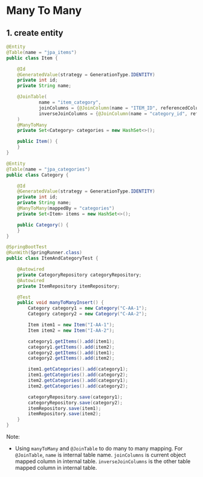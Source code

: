 # Many To Many

## 1. create entity

```java
@Entity
@Table(name = "jpa_items")
public class Item {

    @Id
    @GeneratedValue(strategy = GenerationType.IDENTITY)
    private int id;
    private String name;

    @JoinTable(
            name = "item_category",
            joinColumns = {@JoinColumn(name = "ITEM_ID", referencedColumnName = "id")},
            inverseJoinColumns = {@JoinColumn(name = "category_id", referencedColumnName = "id")}
    )
    @ManyToMany
    private Set<Category> categories = new HashSet<>();

    public Item() {
    }
}
```

```java
@Entity
@Table(name = "jpa_categories")
public class Category {

    @Id
    @GeneratedValue(strategy = GenerationType.IDENTITY)
    private int id;
    private String name;
    @ManyToMany(mappedBy = "categories")
    private Set<Item> items = new HashSet<>();

    public Category() {
    }
}
```

```java
@SpringBootTest
@RunWith(SpringRunner.class)
public class ItemAndCategoryTest {

    @Autowired
    private CategoryRepository categoryRepository;
    @Autowired
    private ItemRepository itemRepository;

    @Test
    public void manyToManyInsert() {
        Category category1 = new Category("C-AA-1");
        Category category2 = new Category("C-AA-2");

        Item item1 = new Item("I-AA-1");
        Item item2 = new Item("I-AA-2");

        category1.getItems().add(item1);
        category1.getItems().add(item2);
        category2.getItems().add(item1);
        category2.getItems().add(item2);

        item1.getCategories().add(category1);
        item1.getCategories().add(category2);
        item2.getCategories().add(category1);
        item2.getCategories().add(category2);

        categoryRepository.save(category1);
        categoryRepository.save(category2);
        itemRepository.save(item1);
        itemRepository.save(item2);
    }
}
```

Note:

-   Using `manyToMany` and `@JoinTable` to do many to many mapping. For `@JoinTable`, `name` is internal table name. `joinColumns` is current object mapped column in internal table. `inverseJoinColumns` is the other table mapped column in internal table.
